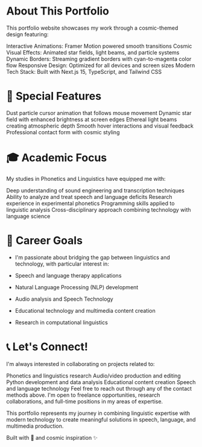 # About This Portfolio
This portfolio website showcases my work through a cosmic-themed design featuring:

Interactive Animations: Framer Motion powered smooth transitions
Cosmic Visual Effects: Animated star fields, light beams, and particle systems
Dynamic Borders: Streaming gradient borders with cyan-to-magenta color flow
Responsive Design: Optimized for all devices and screen sizes
Modern Tech Stack: Built with Next.js 15, TypeScript, and Tailwind CSS

# 🌟 Special Features

Dust particle cursor animation that follows mouse movement
Dynamic star field with enhanced brightness at screen edges
Ethereal light beams creating atmospheric depth
Smooth hover interactions and visual feedback
Professional contact form with cosmic styling

# 🎓 Academic Focus

My studies in Phonetics and Linguistics have equipped me with:

Deep understanding of sound engineering and transcription techniques
Ability to analyze and treat speech and language deficits
Research experience in experimental phonetics
Programming skills applied to linguistic analysis
Cross-disciplinary approach combining technology with language science

# 🎯 Career Goals

* I'm passionate about bridging the gap between linguistics and technology, with particular interest in:

* Speech and language therapy applications
* Natural Language Processing (NLP) development
* Audio analysis and Speech Technology
* Educational technology and multimedia content creation
* Research in computational linguistics

# 📞 Let's Connect!

I'm always interested in collaborating on projects related to:

Phonetics and linguistics research
Audio/video production and editing
Python development and data analysis
Educational content creation
Speech and language technology
Feel free to reach out through any of the contact methods above. 
I'm open to freelance opportunities, research collaborations, and full-time positions in my areas of expertise.

This portfolio represents my journey in combining linguistic expertise with modern technology to create meaningful solutions in speech, language, and multimedia production.

Built with 💜 and cosmic inspiration ✨

